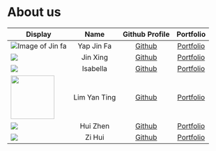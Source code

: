 # About us

Display | Name | Github Profile | Portfolio 
--------|:----:|:--------------:|:---------:
![Image of Jin fa](https://avatars2.githubusercontent.com/u/42379721?s=150&u=cd564d16025b5fe46c870a0a5cfe4e65f5a39066&v=4) | Yap Jin Fa | [Github](https://github.com/jinfayap) | [Portfolio](team/jinfayap.md)
![](https://via.placeholder.com/100.png?text=Photo) | Jin Xing | [Github](https://github.com/JensonWee) | [Portfolio](team/jensonwee.md)
![](https://via.placeholder.com/100.png?text=Photo) | Isabella | [Github](https://github.com/cheongisabella) | [Portfolio](team/cheongisabella.md)
<img src="https://avatars0.githubusercontent.com/u/32284166?s=400&u=529d14048aabce2143aab15c68b9f13a47c41a3e&v=4" width="100" height="100" /> | Lim Yan Ting| [Github](https://github.com/yantingsanity) | [Portfolio](team/yantingsanity.md)
![](https://via.placeholder.com/100.png?text=Photo) | Hui Zhen | [Github](https://github.com/alwayshuizhen) | [Portfolio](team/alwayshuizhen.md)
![](https://via.placeholder.com/100.png?text=Photo) | Zi Hui | [Github](https://github.com/zi-hui) | [Portfolio](team/zi-hui.md)
